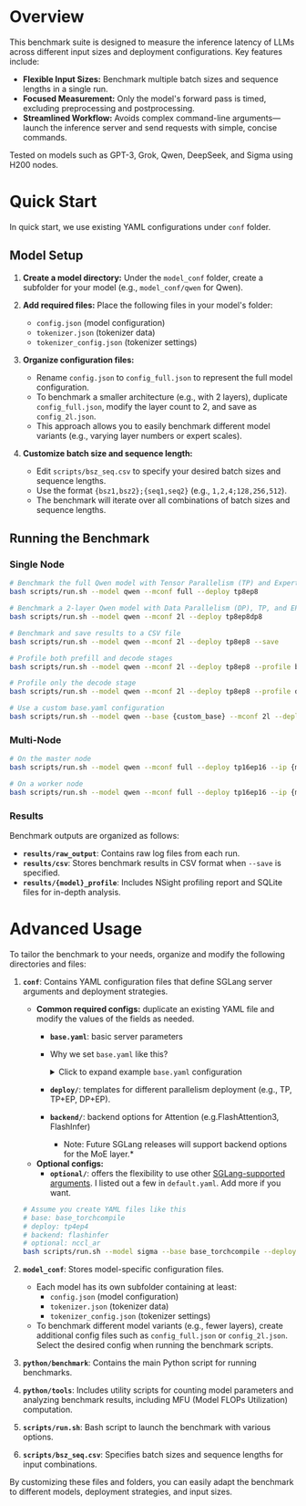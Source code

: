 # Overview
This benchmark suite is designed to measure the inference latency of LLMs across different input sizes and deployment configurations. Key features include:

- **Flexible Input Sizes:** Benchmark multiple batch sizes and sequence lengths in a single run.
- **Focused Measurement:** Only the model's forward pass is timed, excluding preprocessing and postprocessing.
- **Streamlined Workflow:** Avoids complex command-line arguments—launch the inference server and send requests with simple, concise commands.

Tested on models such as GPT-3, Grok, Qwen, DeepSeek, and Sigma using H200 nodes.


# Quick Start
In quick start, we use existing YAML configurations under `conf` folder.
## Model Setup

1. **Create a model directory:**
    Under the `model_conf` folder, create a subfolder for your model (e.g., `model_conf/qwen` for Qwen).

2. **Add required files:**
    Place the following files in your model's folder:
    - `config.json` (model configuration)
    - `tokenizer.json` (tokenizer data)
    - `tokenizer_config.json` (tokenizer settings)

3. **Organize configuration files:**
    - Rename `config.json` to `config_full.json` to represent the full model configuration.
    - To benchmark a smaller architecture (e.g., with 2 layers), duplicate `config_full.json`, modify the layer count to 2, and save as `config_2l.json`.
    - This approach allows you to easily benchmark different model variants (e.g., varying layer numbers or expert scales).

4. **Customize batch size and sequence length:**
    - Edit `scripts/bsz_seq.csv` to specify your desired batch sizes and sequence lengths.
    - Use the format `{bsz1,bsz2};{seq1,seq2}` (e.g., `1,2,4;128,256,512`).
    - The benchmark will iterate over all combinations of batch sizes and sequence lengths.


## Running the Benchmark

### Single Node
```bash
# Benchmark the full Qwen model with Tensor Parallelism (TP) and Expert Parallelism (EP)
bash scripts/run.sh --model qwen --mconf full --deploy tp8ep8

# Benchmark a 2-layer Qwen model with Data Parallelism (DP), TP, and EP
bash scripts/run.sh --model qwen --mconf 2l --deploy tp8ep8dp8

# Benchmark and save results to a CSV file
bash scripts/run.sh --model qwen --mconf 2l --deploy tp8ep8 --save

# Profile both prefill and decode stages
bash scripts/run.sh --model qwen --mconf 2l --deploy tp8ep8 --profile both

# Profile only the decode stage
bash scripts/run.sh --model qwen --mconf 2l --deploy tp8ep8 --profile decode

# Use a custom base.yaml configuration
bash scripts/run.sh --model qwen --base {custom_base} --mconf 2l --deploy tp8ep8 --profile decode
```

### Multi-Node
```bash
# On the master node
bash scripts/run.sh --model qwen --mconf full --deploy tp16ep16 --ip {master_ip}

# On a worker node
bash scripts/run.sh --model qwen --mconf full --deploy tp16ep16 --ip {master_ip} --rank 1
```

### Results

Benchmark outputs are organized as follows:

- **`results/raw_output`**: Contains raw log files from each run.
- **`results/csv`**: Stores benchmark results in CSV format when `--save` is specified.
- **`results/{model}_profile`**: Includes NSight profiling report and SQLite files for in-depth analysis.

# Advanced Usage
To tailor the benchmark to your needs, organize and modify the following directories and files:

1. **`conf`**: Contains YAML configuration files that define SGLang server arguments and deployment strategies.
    - **Common required configs:** duplicate an existing YAML file and modify the values of the fields as needed.
      - **`base.yaml`**: basic server parameters
      - Why we set `base.yaml` like this?
        <details>
        <summary>Click to expand example <code>base.yaml</code> configuration</summary>

        ```yaml
        model: ./model_conf/qwen_sigma
        load_format: dummy # Use dummy weights; actual model weights are not required for benchmarking.
        trust_remote_code: true # Permit loading custom model code from remote sources.

        log_level: debug # Set logging to debug for detailed output during benchmarking.

        disable_radix_cache: true # Disable radix cache to ensure all computations are performed; avoids skipping due to request similarity, ensuring stable results.
        disable_overlap_schedule: true # Disable overlapping schedules; only one batch per input size is run, so overlapping is unnecessary.
        disable_chunked_prefix_cache: true # Disable chunked prefix cache for consistent benchmarking across input sizes.
        enable_torch_compile: false # Enable Torch compile for performance optimization when batch size is 1; keep off for general benchmarking.

        mem_fraction_static: 0.5 # Set static memory fraction to 0.5 (default is 0.9 in SGLang for long-context); lower value reduces memory usage.

        max_running_requests: 16384 # Maximum concurrent requests; increase for benchmarking large-scale request scenarios.
        max_prefill_tokens: 1048576 # Maximum tokens for prefill in a single batch; raise for benchmarking very large input sequences.
        chunked_prefill_size: -1 # No chunking of prefill size; iterate from smallest to largest sequence length without splitting.

        max_tokens_generated: 2 # Limit generation to 2 tokens; only one prefill and one decode run to minimize benchmarking time.

        enable_benchmark: true # Enable benchmarking mode; runs 50 iterations to calculate average latency.
        enforce_batching: false # Enforce exact batch sizes for benchmarking (feature not yet merged in ltp-sglang).

        profile_phase: null # No profiling phase specified; set to 'prefill', 'decode', or 'both' to enable profiling.
        ```

        </details>
      - **`deploy/`**: templates for different parallelism deployment (e.g., TP, TP+EP, DP+EP).
      - **`backend/`**: backend options for Attention (e.g.FlashAttention3, FlashInfer)
        * Note: Future SGLang releases will support backend options for the MoE layer.*
    - **Optional configs:**
      - **`optional/`**: offers the flexibility to use other [SGLang-supported arguments](https://docs.sglang.ai/advanced_features/server_arguments.html). I listed out a few in `default.yaml`. Add more if you want.
    ```bash
    # Assume you create YAML files like this
    # base: base_torchcompile
    # deploy: tp4ep4
    # backend: flashinfer
    # optional: nccl_ar
    bash scripts/run.sh --model sigma --base base_torchcompile --deploy tp4ep4 --backend flashinfer --optional nccl_ar
    ```
2. **`model_conf`**: Stores model-specific configuration files.
    - Each model has its own subfolder containing at least:
        - `config.json` (model configuration)
        - `tokenizer.json` (tokenizer data)
        - `tokenizer_config.json` (tokenizer settings)
    - To benchmark different model variants (e.g., fewer layers), create additional config files such as `config_full.json` or `config_2l.json`. Select the desired config when running the benchmark scripts.

3. **`python/benchmark`**: Contains the main Python script for running benchmarks.

4. **`python/tools`**: Includes utility scripts for counting model parameters and analyzing benchmark results, including MFU (Model FLOPs Utilization) computation.

5. **`scripts/run.sh`**: Bash script to launch the benchmark with various options.

6. **`scripts/bsz_seq.csv`**: Specifies batch sizes and sequence lengths for input combinations.

By customizing these files and folders, you can easily adapt the benchmark to different models, deployment strategies, and input sizes.
